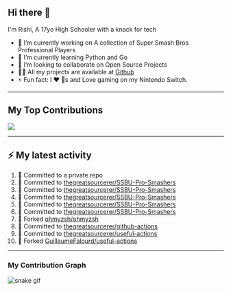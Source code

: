 ## Hi there 👋

I'm Rishi, A 17yo High Schooler with a knack for tech

- 🔭 I’m currently working on A collection of Super Smash Bros Professional Players
- 🌱 I’m currently learning Python and Go
- 👯 I’m looking to collaborate on Open Source Projects
- 👨‍💻 All my projects are available at [Github](https://github.com/thegreatsourcerer)
- ⚡ Fun fact: I ❤️ 🐶s and Love gaming on my Nintendo Switch.

---

## My Top Contributions

![](https://github-contributor-stats.vercel.app/api?username=thegreatsourcerer&limit=5&theme=dark&combine_all_yearly_contributions=true)


---

## :zap: My latest activity

<!--START_SECTION:activity-->
1. 📝 Committed to a private repo
2. 📝 Committed to [thegreatsourcerer/SSBU-Pro-Smashers](https://github.com/thegreatsourcerer/SSBU-Pro-Smashers/commit/72620e6eb4090a8651677f7c57999f959d8f0309)
3. 📝 Committed to [thegreatsourcerer/SSBU-Pro-Smashers](https://github.com/thegreatsourcerer/SSBU-Pro-Smashers/commit/aa2c62ef17f7163c0fadbef653ddae909b3869b9)
4. 📝 Committed to [thegreatsourcerer/SSBU-Pro-Smashers](https://github.com/thegreatsourcerer/SSBU-Pro-Smashers/commit/441c5ec08ee1bba61434ec8e2240c88e1ba2499e)
5. 📝 Committed to [thegreatsourcerer/SSBU-Pro-Smashers](https://github.com/thegreatsourcerer/SSBU-Pro-Smashers/commit/9857aae73988fba732c5d63cc2070c9de8e09dcf)
6. 📝 Committed to [thegreatsourcerer/SSBU-Pro-Smashers](https://github.com/thegreatsourcerer/SSBU-Pro-Smashers/commit/7eae5a8c45e8d76d51e9774eef424c51241eb7f8)
7. 🍴 Forked [ohmyzsh/ohmyzsh](https://github.com/ohmyzsh/ohmyzsh)
8. 📝 Committed to [thegreatsourcerer/github-actions](https://github.com/thegreatsourcerer/github-actions/commit/497fb7121418e03b93a9a16effc8491d8b7b2f8b)
9. 📝 Committed to [thegreatsourcerer/useful-actions](https://github.com/thegreatsourcerer/useful-actions/commit/46094b59db50a4b70f188c890e8a13bca31e720c)
10. 🍴 Forked [GuillaumeFalourd/useful-actions](https://github.com/GuillaumeFalourd/useful-actions)
<!--END_SECTION:activity-->

---

### My Contribution Graph

![snake gif](https://github.com/thegreatsourcerer/thegreatsourcerer/blob/output/ocean.gif)

